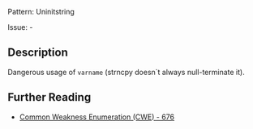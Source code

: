 Pattern: Uninitstring

Issue: -

## Description

Dangerous usage of `varname` (strncpy doesn`t always null-terminate it).

## Further Reading

* [Common Weakness Enumeration (CWE) - 676](https://cwe.mitre.org/data/definitions/676.html)